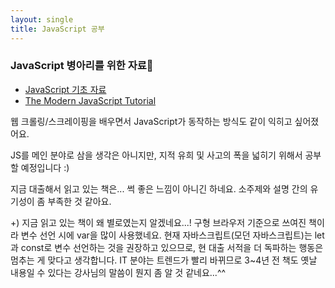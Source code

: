 ```yaml
---
layout: single
title: JavaScript 공부
---
```

### JavaScript 병아리를 위한 자료🐤
* [JavaScript 기초 자료](https://learnjs.vlpt.us/)
* [The Modern JavaScript Tutorial](https://javascript.info/)
  
웹 크롤링/스크레이핑을 배우면서 JavaScript가 동작하는 방식도 같이 익히고 싶어졌어요.  
  
JS를 메인 분야로 삼을 생각은 아니지만, 지적 유희 및 사고의 폭을 넓히기 위해서 공부할 예정입니다 :)  
  
지금 대출해서 읽고 있는 책은... 썩 좋은 느낌이 아니긴 하네요. 소주제와 설명 간의 유기성이 좀 부족한 것 같아요.

+) 지금 읽고 있는 책이 왜 별로였는지 알겠네요...! 구형 브라우저 기준으로 쓰여진 책이라 변수 선언 시에 var을 많이 사용했네요. 현재 자바스크립트(모던 자바스크립트)는 let과 const로 변수 선언하는 것을 권장하고 있으므로, 현 대출 서적을 더 독파하는 행동은 멈추는 게 맞다고 생각합니다. IT 분야는 트렌드가 빨리 바뀌므로 3~4년 전 책도 옛날 내용일 수 있다는 강사님의 말씀이 뭔지 좀 알 것 같네요...^^ 

